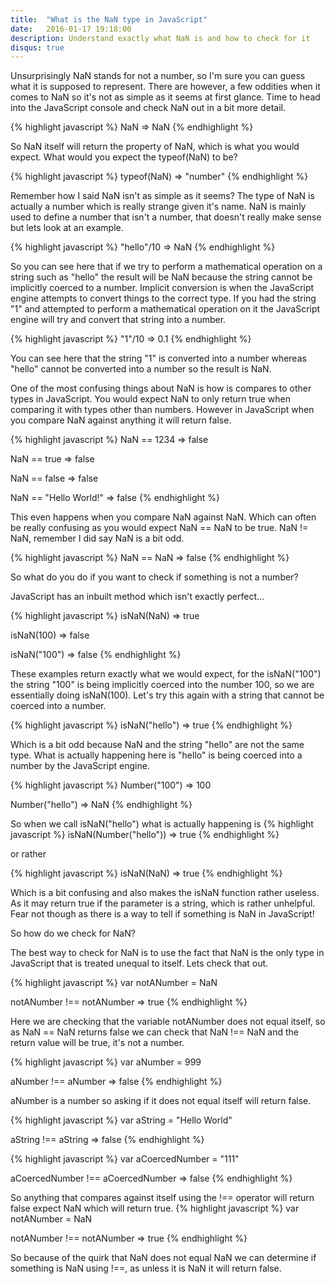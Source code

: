 ```yaml
---
title:  "What is the NaN type in JavaScript"
date:   2016-01-17 19:18:00
description: Understand exactly what NaN is and how to check for it
disqus: true
---
```


Unsurprisingly NaN stands for not a number, so I'm sure you can guess what it is supposed  to represent. There are however, a few
oddities when it comes to NaN so it's not as simple as it seems at first glance. Time to head into the JavaScript console and
check NaN out in a bit more detail.

{% highlight javascript %}
NaN
=> NaN
{% endhighlight %}

So NaN itself will return the property of NaN, which is what you would expect. What would you expect the typeof(NaN) to be?

{% highlight javascript %}
typeof(NaN)
=> "number"
{% endhighlight %}

Remember how I said NaN isn't as simple as it seems? The type of NaN is actually a number which is really strange given it's name. NaN is mainly used to define a number that isn't a number, that doesn't really make sense but lets look at an example.

{% highlight javascript %}
"hello"/10
=> NaN
{% endhighlight %}

So you can see here that if we try to perform a mathematical operation on a string such as "hello" the result will be NaN because the string cannot be implicitly coerced to a number. Implicit conversion is when the JavaScript engine attempts to convert things to the correct type. If you had the string "1" and attempted to perform a mathematical operation on it the JavaScript engine will try and convert that string into a number.

{% highlight javascript %}
"1"/10
=> 0.1
{% endhighlight %}

You can see here that the string "1" is converted into a number whereas "hello" cannot be converted into a number so the result is NaN.

One of the most confusing things about NaN is how is compares to other types in JavaScript. You would expect NaN to only return true when comparing it with types other than numbers. However in JavaScript when you compare NaN against anything it will return false.

{% highlight javascript %}
NaN == 1234
=> false

NaN == true
=> false

NaN == false
=> false

NaN == "Hello World!"
=> false
{% endhighlight %}

This even happens when you compare NaN against NaN. Which can often be really confusing as you would expect NaN == NaN to be true.  NaN != NaN, remember I did say NaN is a bit odd.

{% highlight javascript %}
NaN == NaN
=> false
{% endhighlight %}

So what do you do if you want to check if something is not a number?

JavaScript has an inbuilt method which isn't exactly perfect...

{% highlight javascript %}
isNaN(NaN)
=> true

isNaN(100)
=> false

isNaN("100")
=> false
{% endhighlight %}

These examples return exactly what we would expect, for the isNaN("100") the string "100" is being implicitly coerced into the number 100, so we are essentially doing isNaN(100). Let's try this again with a string that cannot be coerced into a number.

{% highlight javascript %}
isNaN("hello")
=> true
{% endhighlight %}

Which is a bit odd because NaN and the string "hello" are not the same type. What is actually happening here is "hello" is being coerced into a number by the JavaScript engine.

{% highlight javascript %}
Number("100")
=> 100

Number("hello")
=> NaN
{% endhighlight %}

So when we call isNaN("hello") what is actually happening is
{% highlight javascript %}
isNaN(Number("hello"))
=> true
{% endhighlight %}

or rather

{% highlight javascript %}
isNaN(NaN)
=> true
{% endhighlight %}

Which is a bit confusing and also makes the isNaN function rather useless. As it may return true if the parameter is a string, which is rather unhelpful. Fear not though as there is a way to tell if something is NaN in JavaScript!

So how do we check for NaN?

The best way to check for NaN is to use the fact that NaN is the only type in JavaScript that is treated unequal to itself. Lets check that out.

{% highlight javascript %}
var notANumber = NaN

notANumber !== notANumber
=> true
{% endhighlight %}

Here we are checking that the variable notANumber does not equal itself, so as NaN == NaN returns false we can check that NaN !== NaN and the return value will be true, it's not a number.

{% highlight javascript %}
var aNumber = 999

aNumber !== aNumber
=> false
{% endhighlight %}

aNumber is a number so asking if it does not equal itself will return false.

{% highlight javascript %}
var aString = "Hello World"

aString !== aString
=> false
{% endhighlight %}


{% highlight javascript %}
var aCoercedNumber = "111"

aCoercedNumber !== aCoercedNumber
=> false
{% endhighlight %}

So anything that compares against itself using the !== operator will return false expect NaN which will return true.
{% highlight javascript %}
var notANumber = NaN

notANumber !== notANumber
=> true
{% endhighlight %}

So because of the quirk that NaN does not equal NaN we can determine if something is NaN using !==, as unless it is NaN it will return false.
